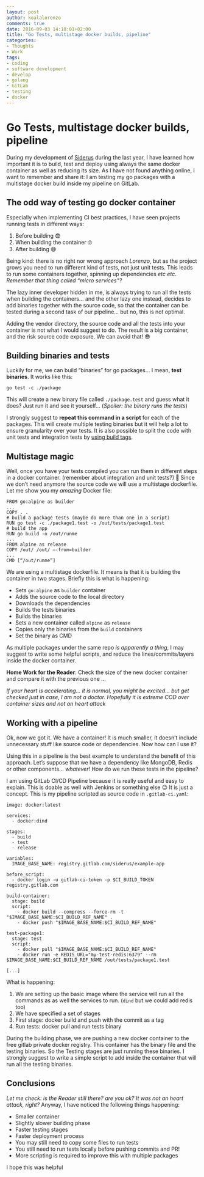 ```yaml
---
layout: post
author: koalalorenzo
comments: true
date: 2016-09-03 14:10:01+02:00
title: "Go Tests, multistage docker builds, pipeline"
categories:
- Thoughts
- Work
tags:
- coding
- software development
- develop
- golang
- GitLab
- testing
- docker
---
```


# Go Tests, multistage docker builds, pipeline
During my development of [Siderus](https://siderus.io/) during the last year, I have learned how important it is to build, test and deploy using always the same docker container as well as reducing its size. As I have not  found anything online, I want to remember and share it: I am testing my go packages with a multistage docker build inside my pipeline on GitLab.

## The odd way of testing go docker container
Especially when implementing CI best practices, I have seen projects running tests in different ways:

1. Before building 😨
2. When building the container  🙄
3. After building 😅

Being kind: there is no right nor wrong approach *Lorenzo*, but as the project grows you need to run different kind of tests, not just unit tests. This leads to run some containers together, spinning up dependencies *etc etc*.  *Remember that thing called “micro services”?*

The lazy inner developer hidden in me, is always trying to run all the tests when building the containers... and the other lazy one instead, decides to add binaries together with the source code, so that the container can be tested during a second task of our pipeline... but no, this is not optimal.

Adding the vendor directory, the source code and all the tests into your container is not what I would suggest to do. The result is a big container, and the risk source code exposure. We can avoid that! 😎

## Building binaries and tests
Luckily for me, we can build “binaries” for go packages... I mean, **test binaries**. It works like this:

```
go test -c ./package
```

This will create a new binary file called `./package.test` and guess what it does? Just run it and see it yourself... (*Spoiler: the binary runs the tests*)

I strongly suggest to **repeat this command in a script** for each of the packages. This will create multiple testing binaries but it will help a lot to ensure granularity over your tests. It is also possible to split the code with unit tests and integration tests by [using build tags](https://stackoverflow.com/questions/25965584/separating-unit-tests-and-integration-tests-in-go).

## Multistage magic
Well,  once you have your tests compiled you can run them in different steps in a docker container.  (remember about integration and unit tests?)  🧐  Since we don’t need anymore the source code we will use a multistage dockerfile. Let me show you my *amazing* Docker file:

```
FROM go:alpine as builder
...
COPY . .
# build a package tests (maybe do more than one in a script)
RUN go test -c ./package1.test -o /out/tests/package1.test
# build the app
RUN go build -o /out/runme
...
FROM alpine as release
COPY /out/ /out/ —-from=builder
...
CMD [“/out/runme”]
```

We are using a multistage dockerfile. It means is that it is building the container in two stages. Briefly this is what is happening:

* Sets  `go:alpine` as `builder` container
* Adds the source code to the local directory
* Downloads the dependencies
* Builds the tests binaries
* Builds the binaries
* Sets a new container called `alpine` as `release`
* Copies only the binaries from the `build` containers
* Set the binary as CMD

As  multiple packages under the same repo *is apparently a thing*, I may suggest to write some helpful scripts, and reduce the lines/commits/layers inside the docker container.

**Home Work for the Reader**: Check the size of the new docker container and compare it with the previous one ...

*If your heart is accelerating... it is normal, you might be excited...*
*but get checked just in case, I am not a doctor.*
*Hopefully it is extreme COD over container sizes and not an heart attack*

## Working with a pipeline
Ok, now we got it. We have a container! It is much smaller, it doesn’t include unnecessary stuff like source code or dependencies. Now how can I use it?

Using this in a pipeline is the best example to understand the benefit of this approach. Let’s suppose that we have a dependency like MongoDB, Redis or other components... *whatever*! How do we run these tests in the pipeline?

I am using GitLab CI/CD Pipeline because it is really useful and easy to explain. This is doable as well with Jenkins or something else 😉 It is just a concept.  This is my pipeline scripted as source code in `.gitlab-ci.yaml`:

```
image: docker:latest

services:
  - docker:dind

stages:
  - build
  - test
  - release

variables:
  IMAGE_BASE_NAME: registry.gitlab.com/siderus/example-app

before_script:
  - docker login -u gitlab-ci-token -p $CI_BUILD_TOKEN registry.gitlab.com

build-container:
  stage: build
  script:
    - docker build --compress --force-rm -t "$IMAGE_BASE_NAME:$CI_BUILD_REF_NAME" .
    - docker push "$IMAGE_BASE_NAME:$CI_BUILD_REF_NAME"

test-package1:
  stage: test
  script:
    - docker pull "$IMAGE_BASE_NAME:$CI_BUILD_REF_NAME"
    - docker run -e REDIS_URL="my-test-redis:6379" --rm $IMAGE_BASE_NAME:$CI_BUILD_REF_NAME /out/tests/package1.test

[...]
```

What is happening:

1. We are setting up the basic image where the service will run all the commands as as well the services to run. (`dind`  but we could add redis too)
2. We have specified a set of stages
3. First stage: docker build and push with the commit as a tag
4. Run tests: docker pull and run tests binary

During the building phase, we are pushing a new docker container to the free gitlab private docker registry. This container has the binary file and the testing binaries. So the Testing stages are just running these binaries.  I strongly suggest to write a simple script to add inside the container that will run all the testing binaries.

## Conclusions
*Let me check: is the Reader still there? are you ok? It was not an heart attack, right?* Anyway, I have noticed the following things happening:

* Smaller container
* Slightly slower building phase
* Faster testing stages
* Faster deployment process
* You may still need to copy some files to run tests
* You still need to run tests locally before pushing commits and PR!
* More scripting is required to improve this with multiple packages

I hope this was helpful
